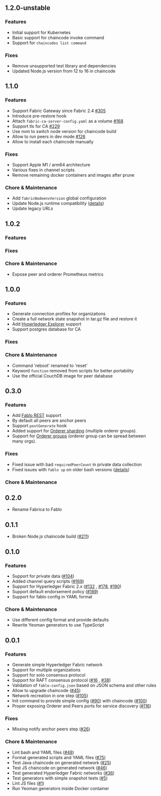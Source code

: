 ## 1.2.0-unstable

### Features
* Initial support for Kubernetes
* Basic support for chaincode invoke command
* Support for `chaincodes list command` 
  
### Fixes
* Remove unsupported test library and dependencies
* Updated Node.js version from 12 to 16 in chaincode

## 1.1.0

### Features
* Support Fabric Gateway since Fabric 2.4 [#305](https://github.com/hyperledger-labs/fablo/issues/305)
* Introduce pre-restore hook
* Attach `fabric-ca-server-config.yaml` as a volume [#168](https://github.com/hyperledger-labs/fablo/issues/168)
* Support tls for CA [#229](https://github.com/hyperledger-labs/fablo/issues/229)
* Use nvm to switch node version for chaincode build
* Allow to run peers in dev mode [#126](https://github.com/hyperledger-labs/fablo/issues/126)
* Allow to install each chaincode manually

### Fixes
* Support Apple M1 / arm64 architecture
* Various fixes in channel scripts
* Remove remaining docker containers and images after prune

### Chore & Maintenance
* Add `fabricNodeenvVersion` global configuration
* Update Node.js runtime compatibility ([details](https://github.com/hyperledger-labs/fablo/issues/274))
* Update legacy URLs

## 1.0.2

### Features

### Fixes

### Chore & Maintenance
* Expose peer and orderer Prometheus metrics

## 1.0.0

### Features
* Generate connection profiles for organizations
* Create a full network state snapshot in tar.gz file and restore it
* Add [Hyperledger Explorer](https://github.com/hyperledger/blockchain-explorer) support
* Support postgres database for CA

### Fixes

### Chore & Maintenance
* Command 'reboot' renamed to 'reset'
* Keyword `function` removed from scripts for better portability
* Use the official CouchDB image for peer database

## 0.3.0

### Features
* Add [Fablo REST](https://github.com/softwaremill/fablo-rest/) support 
* By default all peers are anchor peers
* Support `postGenerate` hook
* Added support for [Orderer sharding](https://github.com/hyperledger-labs/fablo/issues/220) (multiple orderer groups).
* Support for [Orderer groups](https://github.com/hyperledger-labs/fablo/issues/238) (orderer group can be spread between many orgs).

### Fixes
* Fixed issue with bad `requiredPeerCount` in private data collection
* Fixed issues with `fablo up` on older bash versions ([details](https://github.com/hyperledger-labs/fablo/issues/210))

### Chore & Maintenance

## 0.2.0
* Rename Fabrica to Fablo

## 0.1.1
* Broken Node.js chaincode build ([#211](https://github.com/hyperledger-labs/fablo/pull/211))

## 0.1.0

### Features
* Support for private data ([#104](https://github.com/hyperledger-labs/fablo/issues/104))
* Added channel query scripts  ([#169](https://github.com/hyperledger-labs/fablo/issues/169))
* Support for Hyperledger Fabric 2.x ([#132](https://github.com/hyperledger-labs/fablo/issues/132)
  , [#178](https://github.com/hyperledger-labs/fablo/issues/178), [#190](https://github.com/hyperledger-labs/fablo/issues/178))
* Support default endorsement policy ([#189](https://github.com/hyperledger-labs/fablo/issues/189))
* Support for fablo config in YAML format

### Chore & Maintenance
* Use different config format and provide defaults
* Rewrite Yeoman generators to use TypeScript

## 0.0.1

### Features
* Generate simple Hyperledger Fabric network
* Support for multiple organizations
* Support for solo consensus protocol
* Support for RAFT consensus protocol ([#16](https://github.com/hyperledger-labs/fablo/issues/16)
  , [#38](https://github.com/hyperledger-labs/fablo/issues/38))
* Validation of `fablo-config.json` based on JSON schema and other rules
* Allow to upgrade chaincode ([#45](https://github.com/hyperledger-labs/fablo/issues/36))
* Network recreation in one step ([#105](https://github.com/hyperledger-labs/fablo/issues/105))
* Init command to provide simple config ([#90](https://github.com/hyperledger-labs/fablo/issues/90)) with
  chaincode ([#100](https://github.com/hyperledger-labs/fablo/issues/100))
* Proper exposing Orderer and Peers ports for service
  discovery ([#116](https://github.com/hyperledger-labs/fablo/issues/116))

### Fixes
* Missing notify anchor peers step ([#26](https://github.com/hyperledger-labs/fablo/issues/26))

### Chore & Maintenance
* Lint bash and YAML files ([#48](https://github.com/hyperledger-labs/fablo/issues/48))
* Format generated scripts and YAML files ([#75](https://github.com/hyperledger-labs/fablo/issues/75))
* Test Java chaincode on generated network ([#25](https://github.com/hyperledger-labs/fablo/issues/25))
* Test JS chaincode on generated network ([#46](https://github.com/hyperledger-labs/fablo/issues/46))
* Test generated Hyperledger Fabric networks ([#36](https://github.com/hyperledger-labs/fablo/issues/36))
* Test generators with simple snapshot tests ([#5](https://github.com/hyperledger-labs/fablo/issues/5))
* Lint JS files ([#1](https://github.com/hyperledger-labs/fablo/issues/1))
* Run Yeoman generators inside Docker container

